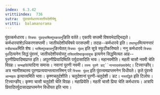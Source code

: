 ```yaml
---
index:  6.3.42
vrittiindex:  736
sutra:  पुंवत्कर्मधारयजातीयदेशीयेषु
vritti:  balamanorama 
---
```


पुंवत्कर्मधारय। `स्त्रियाः पुंवद्भाषितपुंस्कादनू`ङिति वर्तते। एकापि सप्तमी विषयभेदाद्भिद्यते। कर्मधारयांशेऽधिकरणसप्तमी। जातीयदेशीयविषये परसप्तमी। तदाह--कर्मधारये इति। `तथाभूत`मित्यनन्तरं `स्त्रीवाचक`मिति शेषः। `भाषितपुंस्कादनू`ङित्येतत् `स्त्रियाः पुंवत्` इति सूत्रे स्फुटीकरिष्यते। ननु कर्मधारये `स्त्रियाः पुंव`दित्यनेन सिद्धं पुंवत्त्वं, जातीयदेशीययोस्तु `तसिलादिष्वाकृत्वसुचः` इत्यनेन सिद्धमित्यत आह--पूरणीप्रियादिष्वप्राप्त इति। अपूरणीप्रियादिष्विति पर्युदासादिति भावः। महानवमीति। महती चासौ नवमी चेति विग्रहः। `सन्महदि`त्यादिना समासः। नवानां पूरणी नवमी। `तस्य पूरणे डट्``नान्तादसंख्यादेर्मट्`। टित्त्वान्ङीप्। अत्र नवमीशब्दस्य पूरणप्रत्ययान्तत्वात्तस्मिन् परे `स्त्रियाः पुंवत्` इति पुंवत्त्वमप्राप्तमनेन विधीयते। कृते पुंवत्त्वे `आन्महतः` इत्यात्त्वमिति भावः। कृष्णचतुर्दशीति। चतुर्दशानां पूरणी-चतुर्दशी। डट। `नस्तद्धिते` इति टिलोपः। टित्त्वान्ङीप्। कृष्णा चासौ चतुर्दशी चेति विग्रहः। महाप्रियेति। महती चासौ प्रिया चेति कर्मधारयः। अत्रापि प्रियादिपर्युदासादप्राप्तमनेन विधीयत इति भावः। 

